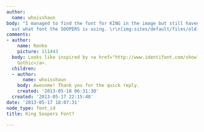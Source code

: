 ```yaml
---
author:
  name: whoisshaun
body: "I managed to find the font for KING in the image but still haven't figured
  out what font the SOOPERS is using. \r\n[img:sites/default/files/old-images/king_soopers_6092.png]"
comments:
- author:
    name: Renko
    picture: 111443
  body: Looks like inspired by <a href="http://www.identifont.com/show?6SM">Gillies
    Gothic</a>.
  children:
  - author:
      name: whoisshaun
    body: Awesome! Thank you for the quick reply.
    created: '2013-05-18 06:31:30'
  created: '2013-05-17 22:15:48'
date: '2013-05-17 18:07:31'
node_type: font_id
title: King Soopers Font?

---
```

